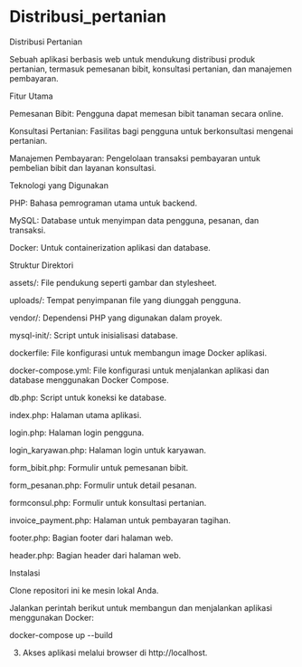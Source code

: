 # Distribusi_pertanian
Distribusi Pertanian

Sebuah aplikasi berbasis web untuk mendukung distribusi produk pertanian, termasuk pemesanan bibit, konsultasi pertanian, dan manajemen pembayaran.

Fitur Utama

Pemesanan Bibit: Pengguna dapat memesan bibit tanaman secara online.

Konsultasi Pertanian: Fasilitas bagi pengguna untuk berkonsultasi mengenai pertanian.

Manajemen Pembayaran: Pengelolaan transaksi pembayaran untuk pembelian bibit dan layanan konsultasi.

Teknologi yang Digunakan

PHP: Bahasa pemrograman utama untuk backend.

MySQL: Database untuk menyimpan data pengguna, pesanan, dan transaksi.

Docker: Untuk containerization aplikasi dan database.

Struktur Direktori

assets/: File pendukung seperti gambar dan stylesheet.

uploads/: Tempat penyimpanan file yang diunggah pengguna.

vendor/: Dependensi PHP yang digunakan dalam proyek.

mysql-init/: Script untuk inisialisasi database.

dockerfile: File konfigurasi untuk membangun image Docker aplikasi.

docker-compose.yml: File konfigurasi untuk menjalankan aplikasi dan database menggunakan Docker Compose.

db.php: Script untuk koneksi ke database.

index.php: Halaman utama aplikasi.

login.php: Halaman login pengguna.

login_karyawan.php: Halaman login untuk karyawan.

form_bibit.php: Formulir untuk pemesanan bibit.

form_pesanan.php: Formulir untuk detail pesanan.

formconsul.php: Formulir untuk konsultasi pertanian.

invoice_payment.php: Halaman untuk pembayaran tagihan.

footer.php: Bagian footer dari halaman web.

header.php: Bagian header dari halaman web.

Instalasi

Clone repositori ini ke mesin lokal Anda.

Jalankan perintah berikut untuk membangun dan menjalankan aplikasi menggunakan Docker:

docker-compose up --build



3. Akses aplikasi melalui browser di http://localhost.
